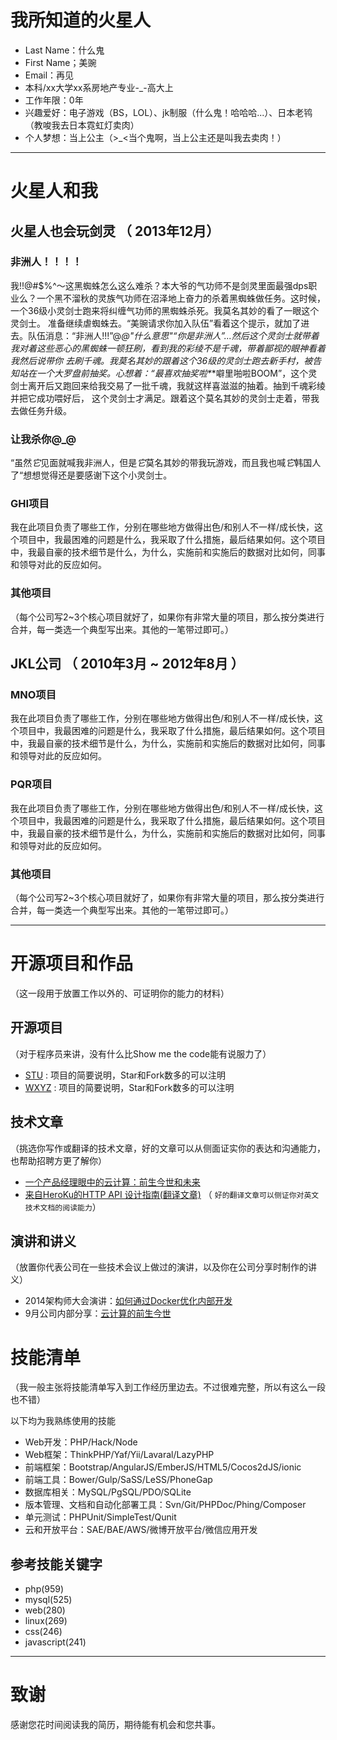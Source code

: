 # 我所知道的火星人

 - Last Name：什么鬼
 - First Name；美豌
 - Email：再见
 - 本科/xx大学xx系房地产专业-_-高大上 
 - 工作年限：0年
 - 兴趣爱好：电子游戏（BS，LOL）、jk制服（什么鬼！哈哈哈...）、日本老鸨（教唆我去日本霓虹灯卖肉）
 - 个人梦想：当上公主（>_<当个鬼啊，当上公主还是叫我去卖肉！）

---

# 火星人和我

## 火星人也会玩剑灵 （ 2013年12月）

###  非洲人！！！！
我!!@#$%^～这黑蜘蛛怎么这么难杀？本大爷的气功师不是剑灵里面最强dps职业么？一个黑不溜秋的灵族气功师在沼泽地上奋力的杀着黑蜘蛛做任务。这时候，一个36级小灵剑士跑来将纠缠气功师的黑蜘蛛杀死。我莫名其妙的看了一眼这个灵剑士。
准备继续虐蜘蛛去。“美豌请求你加入队伍”看着这个提示，就加了进去。队伍消息：“非洲人!!!”@_@"什么意思"“你是非洲人”...然后这个灵剑士就带着我对着这些恶心的黑蜘蛛一顿狂刷，看到我的彩绫不是千魂，带着鄙视的眼神看着我然后说带你
去刷千魂。我莫名其妙的跟着这个36级的灵剑士跑去新手村，被告知站在一个大罗盘前抽奖。心想着：“最喜欢抽奖啦*_*噼里啪啦BOOM”，这个灵剑士离开后又跑回来给我交易了一批千魂，我就这样喜滋滋的抽着。抽到千魂彩绫并把它成功喂好后，
这个灵剑士才满足。跟着这个莫名其妙的灵剑士走着，带我去做任务升级。

###  让我杀你@_@
“虽然*它*见面就喊我非洲人，但是*它*莫名其妙的带我玩游戏，而且我也喊*它*韩国人了“想想觉得还是要感谢下这个小灵剑士。


### GHI项目 
我在此项目负责了哪些工作，分别在哪些地方做得出色/和别人不一样/成长快，这个项目中，我最困难的问题是什么，我采取了什么措施，最后结果如何。这个项目中，我最自豪的技术细节是什么，为什么，实施前和实施后的数据对比如何，同事和领导对此的反应如何。


### 其他项目

（每个公司写2~3个核心项目就好了，如果你有非常大量的项目，那么按分类进行合并，每一类选一个典型写出来。其他的一笔带过即可。）

 
## JKL公司 （ 2010年3月 ~ 2012年8月 ）

### MNO项目 
我在此项目负责了哪些工作，分别在哪些地方做得出色/和别人不一样/成长快，这个项目中，我最困难的问题是什么，我采取了什么措施，最后结果如何。这个项目中，我最自豪的技术细节是什么，为什么，实施前和实施后的数据对比如何，同事和领导对此的反应如何。


### PQR项目 
我在此项目负责了哪些工作，分别在哪些地方做得出色/和别人不一样/成长快，这个项目中，我最困难的问题是什么，我采取了什么措施，最后结果如何。这个项目中，我最自豪的技术细节是什么，为什么，实施前和实施后的数据对比如何，同事和领导对此的反应如何。


### 其他项目

（每个公司写2~3个核心项目就好了，如果你有非常大量的项目，那么按分类进行合并，每一类选一个典型写出来。其他的一笔带过即可。）

---

# 开源项目和作品
（这一段用于放置工作以外的、可证明你的能力的材料）

## 开源项目
（对于程序员来讲，没有什么比Show me the code能有说服力了）

 - [STU](http://github.com/yourname/projectname) : 项目的简要说明，Star和Fork数多的可以注明
 - [WXYZ](http://github.com/yourname/projectname) : 项目的简要说明，Star和Fork数多的可以注明

## 技术文章
（挑选你写作或翻译的技术文章，好的文章可以从侧面证实你的表达和沟通能力，也帮助招聘方更了解你）

- [一个产品经理眼中的云计算：前生今世和未来](http://get.jobdeer.com/706.get)
- [来自HeroKu的HTTP API 设计指南(翻译文章)](http://get.jobdeer.com/343.get) （ ```好的翻译文章可以侧证你对英文技术文档的阅读能力```）

## 演讲和讲义
（放置你代表公司在一些技术会议上做过的演讲，以及你在公司分享时制作的讲义）

  - 2014架构师大会演讲：[如何通过Docker优化内部开发](http://jobdeer.com)
 - 9月公司内部分享：[云计算的前生今世](http://jobdeer.com)

# 技能清单
（我一般主张将技能清单写入到工作经历里边去。不过很难完整，所以有这么一段也不错）

以下均为我熟练使用的技能

- Web开发：PHP/Hack/Node
- Web框架：ThinkPHP/Yaf/Yii/Lavaral/LazyPHP
- 前端框架：Bootstrap/AngularJS/EmberJS/HTML5/Cocos2dJS/ionic
- 前端工具：Bower/Gulp/SaSS/LeSS/PhoneGap
- 数据库相关：MySQL/PgSQL/PDO/SQLite
- 版本管理、文档和自动化部署工具：Svn/Git/PHPDoc/Phing/Composer
- 单元测试：PHPUnit/SimpleTest/Qunit
- 云和开放平台：SAE/BAE/AWS/微博开放平台/微信应用开发

## 参考技能关键字

- php(959)
- mysql(525)
- web(280)
- linux(269)
- css(246)
- javascript(241)




---

# 致谢
感谢您花时间阅读我的简历，期待能有机会和您共事。
